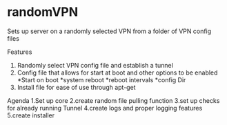 # randomVPN
Sets up server on a randomly selected VPN from a folder of VPN config files

Features
1. Randomly select VPN config file and establish a tunnel
2. Config file that allows for start at boot and other options to be enabled
  *Start on boot
  *system reboot
  *reboot intervals
  *config Dir
3. Install file for ease of use through apt-get

Agenda
1.Set up core
2.create random file pulling function
3.set up checks for already running Tunnel
4.create logs and proper logging features
5.create installer
